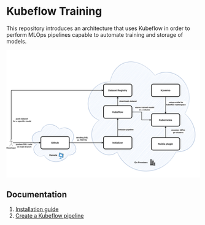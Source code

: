 # Kubeflow Training
This repository introduces an architecture that uses Kubeflow in order to perform
MLOps pipelines capable to automate training and storage of models.

![MLOps Architecture](Kubeflow%20Training.png)

## Documentation
1. [Installation guide](./k3s-mlops-installation/README.md)
2. [Create a Kubeflow pipeline](./src/README.md)

